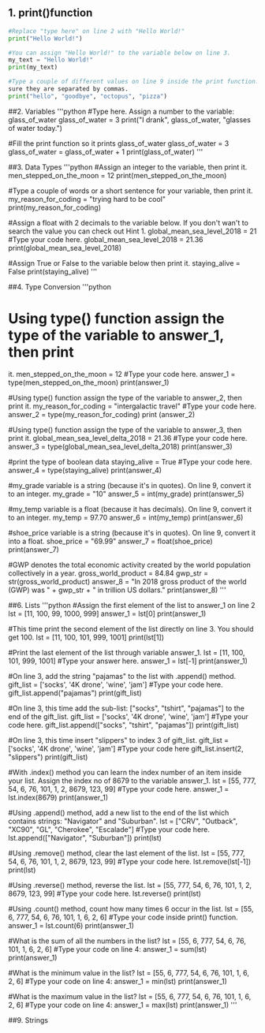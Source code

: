 ## 1. print()function
```python
#Replace "type here" on line 2 with "Hello World!"
print("Hello World!")

#You can assign "Hello World!" to the variable below on line 3.
my_text = "Hello World!"
print(my_text)

#Type a couple of different values on line 9 inside the print function. Make 
sure they are separated by commas.
print("hello", "goodbye", "octopus", "pizza")
```


##2. Variables
'''python
#Type here. Assign a number to the variable: glass_of_water
glass_of_water = 3
print("I drank", glass_of_water, "glasses of water today.")

#Fill the print function so it prints glass_of_water
glass_of_water = 3
glass_of_water = glass_of_water + 1
print(glass_of_water)
'''


##3. Data Types
'''python
#Assign an integer to the variable, then print it.
men_stepped_on_the_moon = 12
print(men_stepped_on_the_moon)

#Type a couple of words or a short sentence for your variable, then print it.
my_reason_for_coding = "trying hard to be cool"
print(my_reason_for_coding)

#Assign a float with 2 decimals to the variable below. If you don't wan't to 
search the value you can check out Hint 1.
global_mean_sea_level_2018 = 21
#Type your code here.
global_mean_sea_level_2018 = 21.36
print(global_mean_sea_level_2018)

#Assign True or False to the variable below then print it.
staying_alive = False
print(staying_alive)
'''


##4. Type Conversion
'''python
# Using type() function assign the type of the variable to answer_1, then print 
it.
men_stepped_on_the_moon = 12
#Type your code here.
answer_1 = type(men_stepped_on_the_moon)
print(answer_1)

#Using type() function assign the type of the variable to answer_2, then print 
it.
my_reason_for_coding = "intergalactic travel"
#Type your code here.
answer_2 = type(my_reason_for_coding)
print (answer_2)

#Using type() function assign the type of the variable to answer_3, then print 
it.
global_mean_sea_level_delta_2018 = 21.36
#Type your code here.
answer_3 = type(global_mean_sea_level_delta_2018)
print(answer_3)

#print the type of boolean data
staying_alive = True
#Type your code here.
answer_4 = type(staying_alive)
print(answer_4)

#my_grade variable is a string (because it's in quotes). On line 9, convert it 
to an integer.
my_grade = "10"
answer_5 = int(my_grade)
print(answer_5)

#my_temp variable is a float (because it has decimals). On line 9, convert it to 
an integer.
my_temp = 97.70
answer_6 = int(my_temp)
print(answer_6)

#shoe_price variable is a string (because it's in quotes). On line 9, convert it 
into a float.
shoe_price = "69.99"
answer_7 = float(shoe_price)
print(answer_7)

#GWP denotes the total economic activity created by the world population 
collectively in a year.
gross_world_product = 84.84
gwp_str = str(gross_world_product)
answer_8 = "In 2018 gross product of the world (GWP) was " + gwp_str + " in 
trillion US dollars."
print(answer_8)
'''


##6. Lists
'''python
#Assign the first element of the list to answer_1 on line 2
lst = [11, 100, 99, 1000, 999]
answer_1 = lst[0]
print(answer_1)

#This time print the second element of the list directly on line 3. You should 
get 100.
lst = [11, 100, 101, 999, 1001]
print(lst[1])

#Print the last element of the list through variable answer_1.
lst = [11, 100, 101, 999, 1001]
#Type your answer here.
answer_1 = lst[-1]
print(answer_1)

#On line 3, add the string "pajamas" to the list with .append() method.
gift_list = ['socks', '4K drone', 'wine', 'jam']
#Type your code here.
gift_list.append("pajamas")
print(gift_list)

#On line 3, this time add the sub-list: ["socks", "tshirt", "pajamas"] to the 
end of the gift_list.
gift_list = ['socks', '4K drone', 'wine', 'jam']
#Type your code here.
gift_list.append(["socks", "tshirt", "pajamas"])
print(gift_list)

#On line 3, this time insert "slippers" to index 3 of gift_list.
gift_list = ['socks', '4K drone', 'wine', 'jam']
#Type your code here
gift_list.insert(2, "slippers")
print(gift_list)

#With .index() method you can learn the index number of an item inside your 
list. Assign the index no of 8679 to the variable answer_1.
lst = [55, 777, 54, 6, 76, 101, 1, 2, 8679, 123, 99]
#Type your code here.
answer_1 = lst.index(8679)
print(answer_1)

#Using .append() method, add a new list to the end of the list which contains 
strings: "Navigator" and "Suburban".
lst = ["CRV", "Outback", "XC90", "GL", "Cherokee", "Escalade"]
#Type your code here.
lst.append(["Navigator", "Suburban"])
print(lst)

#Using .remove() method, clear the last element of the list.
lst = [55, 777, 54, 6, 76, 101, 1, 2, 8679, 123, 99]
#Type your code here.
lst.remove(lst[-1])
print(lst)

#Using .reverse() method, reverse the list.
lst = [55, 777, 54, 6, 76, 101, 1, 2, 8679, 123, 99]
#Type your code here.
lst.reverse()
print(lst)

#Using .count() method, count how many times 6 occur in the list.
lst = [55, 6, 777, 54, 6, 76, 101, 1, 6, 2, 6]
#Type your code inside print() function.
answer_1 = lst.count(6)
print(answer_1)

#What is the sum of all the numbers in the list?
lst = [55, 6, 777, 54, 6, 76, 101, 1, 6, 2, 6]
#Type your code on line 4:
answer_1 = sum(lst)
print(answer_1)

#What is the minimum value in the list?
lst = [55, 6, 777, 54, 6, 76, 101, 1, 6, 2, 6]
#Type your code on line 4:
answer_1 = min(lst)
print(answer_1)

#What is the maximum value in the list?
lst = [55, 6, 777, 54, 6, 76, 101, 1, 6, 2, 6]
#Type your code on line 4:
answer_1 = max(lst)
print(answer_1)
'''


##9. Strings
